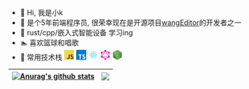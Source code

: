 - 👋 Hi, 我是小k
- 🔫 是个5年前端程序员, 很荣幸现在是开源项目[wangEditor](https://github.com/wangeditor-team/wangEditor)的开发者之一
- 🎉 rust/cpp/嵌入式智能设备 学习ing
- 🏊 喜欢篮球和唱歌
- 🎨 常用技术栈 <code><img height="20" alt="javascript" src="https://raw.githubusercontent.com/github/explore/80688e429a7d4ef2fca1e82350fe8e3517d3494d/topics/javascript/javascript.png"></code>
<code><img height="20" alt="typescript" src="https://raw.githubusercontent.com/github/explore/80688e429a7d4ef2fca1e82350fe8e3517d3494d/topics/typescript/typescript.png"></code>
<code><img height="20" alt="react" src="https://raw.githubusercontent.com/github/explore/80688e429a7d4ef2fca1e82350fe8e3517d3494d/topics/react/react.png"></code>
<code><img height="20" alt="graphql" src="https://raw.githubusercontent.com/github/explore/5c058a388828bb5fde0bcafd4bc867b5bb3f26f3/topics/graphql/graphql.png"></code>
<code><img height="20" alt="nodejs" src="https://raw.githubusercontent.com/github/explore/80688e429a7d4ef2fca1e82350fe8e3517d3494d/topics/nodejs/nodejs.png"></code>

| <a href="https://github.com/xiaokyo"><img align="center" src="https://github-readme-stats.vercel.app/api?username=xiaokyo&show_icons=true&include_all_commits=true&theme=buefy&hide_border=true" alt="Anurag's github stats" /></a> | <a href="https://github.com/xiaokyo"><img align="center" src="https://github-readme-stats.vercel.app/api/top-langs/?username=xiaokyo&layout=compact&theme=buefy&hide_border=true" /></a> |
| ------------- | ------------- |


